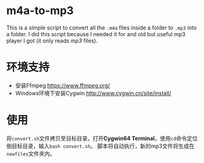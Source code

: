 # m4a-to-mp3

This is a simple script to convert all the `.m4a` files inside a folder to `.mp3` into a folder. I did this script because I needed it for and old but useful mp3 player I got (it only reads *mp3* files).

# 环境支持

- 安装Ffmpeg
https://www.ffmpeg.org/
- Windows环境下安装Cygwin
http://www.cygwin.cn/site/install/

# 使用

将`convert.sh`文件拷贝至目标目录，打开**Cygwin64 Terminal**，使用`cd`命令定位倒目标目录，输入`bash convert.sh`。
脚本将自动执行，新的mp3文件将生成在`newfiles`文件夹内。
